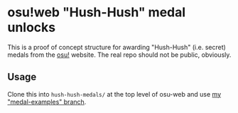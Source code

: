 # osu!web "Hush-Hush" medal unlocks

This is a proof of concept structure for awarding "Hush-Hush" (i.e. secret) medals from the [osu!](https://osu.ppy.sh/home) website. The real repo should not be public, obviously.

## Usage

Clone this into `hush-hush-medals/` at the top level of osu-web and use [my "medal-examples" branch](https://github.com/cl8n/osu-web/tree/medal-examples).
